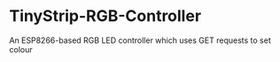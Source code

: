 # TinyStrip-RGB-Controller
An ESP8266-based RGB LED controller which uses GET requests to set colour
